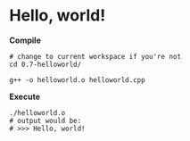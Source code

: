 # Hello, world!

**Compile**

```shell
# change to current workspace if you're not
cd 0.7-helloworld/

g++ -o helloworld.o helloworld.cpp
```

**Execute**

```shell
./helloworld.o
# output would be:
# >>> Hello, world!
```